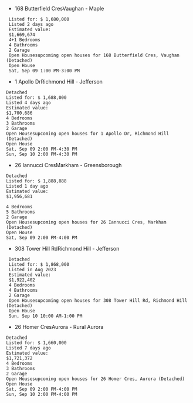 - 168 Butterfield CresVaughan - Maple
 ```
  Listed for: $ 1,680,000
  Listed 2 days ago
  Estimated value:
  $1,669,674 
  4+1 Bedrooms
  4 Bathrooms
  2 Garage
  Open Housesupcoming open houses for 168 Butterfield Cres, Vaughan (Detached)
  Open House
  Sat, Sep 09 1:00 PM-3:00 PM
  ```

- 1 Apollo DrRichmond Hill - Jefferson
 ```
 Detached
 Listed for: $ 1,688,000
 Listed 4 days ago
 Estimated value:
 $1,700,686 
 4 Bedrooms
 3 Bathrooms
 2 Garage
 Open Housesupcoming open houses for 1 Apollo Dr, Richmond Hill (Detached)
 Open House
 Sat, Sep 09 2:00 PM-4:30 PM
 Sun, Sep 10 2:00 PM-4:30 PM
 ```

- 26 Iannucci CresMarkham - Greensborough

 ```
 Detached
 Listed for: $ 1,888,888
 Listed 1 day ago
 Estimated value:
 $1,956,681 
 
 4 Bedrooms
 5 Bathrooms
 2 Garage
 Open Housesupcoming open houses for 26 Iannucci Cres, Markham (Detached)
 Open House
 Sat, Sep 09 2:00 PM-4:00 PM
 ```

- 308 Tower Hill RdRichmond Hill - Jefferson
```
 Detached
 Listed for: $ 1,868,000
 Listed in Aug 2023
 Estimated value:
 $1,922,402 
 4 Bedrooms
 4 Bathrooms
 2 Garage
 Open Housesupcoming open houses for 308 Tower Hill Rd, Richmond Hill (Detached)
 Open House
 Sun, Sep 10 10:00 AM-1:00 PM
 ```
- 26 Homer CresAurora - Rural Aurora
 ```
 Detached
 Listed for: $ 1,660,000
 Listed 7 days ago
 Estimated value:
 $1,721,372 
 4 Bedrooms
 3 Bathrooms
 2 Garage
 Open Housesupcoming open houses for 26 Homer Cres, Aurora (Detached)
 Open House
 Sat, Sep 09 2:00 PM-4:00 PM
 Sun, Sep 10 2:00 PM-4:00 PM
 ```

